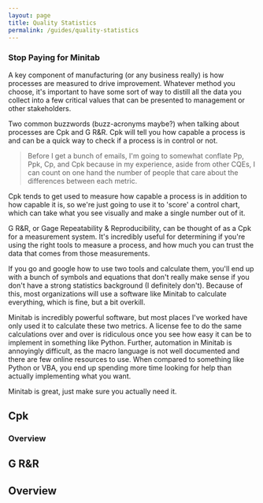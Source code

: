 ```yaml
---
layout: page
title: Quality Statistics
permalink: /guides/quality-statistics
---
```


### Stop Paying for Minitab

A key component of manufacturing (or any business really) is how processes are measured to drive improvement. Whatever method you choose, it's important to have some sort of way to distill all the data you collect into a few critical values that can be presented to management or other stakeholders.

Two common buzzwords (buzz-acronyms maybe?) when talking about processes are Cpk and G R&R. Cpk will tell you how capable a process is and can be a quick way to check if a process is in control or not.

>Before I get a bunch of emails, I'm going to somewhat conflate Pp, Ppk, Cp, and Cpk because in my experience, aside from other CQEs, I can count on one hand the number of people that care about the differences between each metric.

Cpk tends to get used to measure how capable a process is in addition to how capable it is, so we're just going to use it to 'score' a control chart, which can take what you see visually and make a single number out of it.

G R&R, or Gage Repeatability & Reproducibility, can be thought of as a Cpk for a measurement system. It's incredibly useful for determining if you're using the right tools to measure a process, and how much you can trust the data that comes from those measurements.

If you go and google how to use two tools and calculate them, you'll end up with a bunch of symbols and equations that don't really make sense if you don't have a strong statistics background (I definitely don't). Because of this, most organizations will use a software like Minitab to calculate everything, which is fine, but a bit overkill.

Minitab is incredibly powerful software, but most places I've worked have only used it to calculate these two metrics. A license fee to do the same calculations over and over is ridiculous once you see how easy it can be to implement in something like Python. Further, automation in Minitab is annoyingly difficult, as the macro language is not well documented and there are few online resources to use. When compared to something like Python or VBA, you end up spending more time looking for help than actually implementing what you want.

Minitab is great, just make sure you actually need it.

## Cpk

### Overview

## G R&R

## Overview
